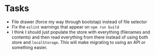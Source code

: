 # Tasks
* File drawer (force my way through bootstap) instead of file selector
* Fix the `eslint` warnings that appear on `npm run build`
* I think I should just populate the store with everything (filenames and contents) and then read everything from there instead of using both store and `localStorage`. This will make migrating to using an API or something easier.

